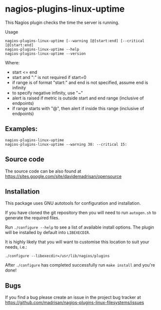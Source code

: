 # nagios-plugins-linux-uptime

This Nagios plugin checks the time the server is running.

Usage

	nagios-plugins-linux-uptime [--warning [@]start:end] [--critical [@]start:end]
	nagios-plugins-linux-uptime --help
	nagios-plugins-linux-uptime --version

Where:

* start <= end
* start and ":" is not required if start=0
* if range is of format "start:" and end is not specified, assume end is infinity
* to specify negative infinity, use "~"
* alert is raised if metric is outside start and end range (inclusive of endpoints)
* if range starts with "@", then alert if inside this range (inclusive of endpoints)


## Examples:

	nagios-plugins-linux-uptime
	nagios-plugins-linux-uptime --warning 30: --critical 15:


## Source code

The source code can be also found at https://sites.google.com/site/davidemadrisan/opensource


## Installation

This package uses GNU autotools for configuration and installation.

If you have cloned the git repository then you will need to run
`autogen.sh` to generate the required files.

Run `./configure --help` to see a list of available install options.
The plugin will be installed by default into `LIBEXECDIR`.

It is highly likely that you will want to customise this location to
suit your needs, i.e.:

	./configure --libexecdir=/usr/lib/nagios/plugins

After `./configure` has completed successfully run `make install` and
you're done!


## Bugs

If you find a bug please create an issue in the project bug tracker at
https://github.com/madrisan/nagios-plugins-linux-filesystems/issues

